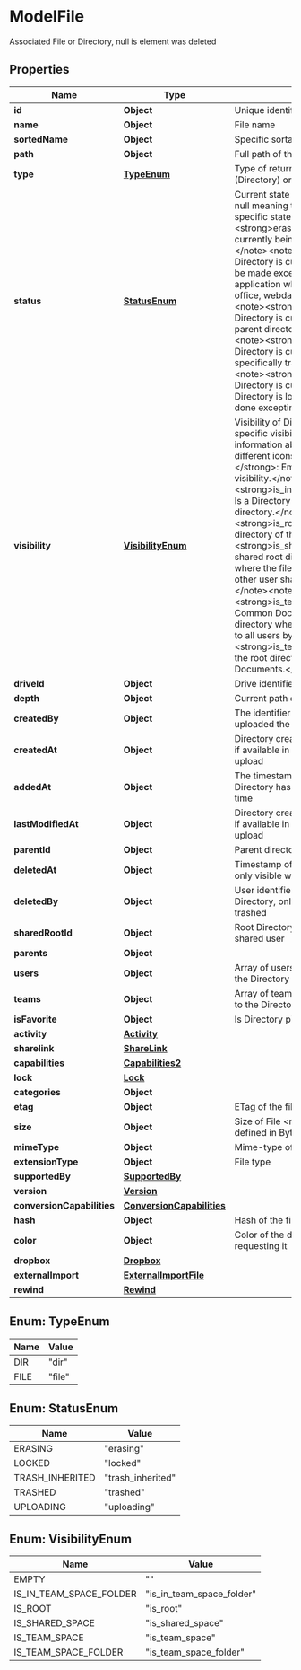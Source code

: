 

# ModelFile

Associated File or Directory, null is element was deleted

## Properties

| Name | Type | Description | Notes |
|------------ | ------------- | ------------- | -------------|
|**id** | **Object** | Unique identifier of the resource &#x60;Directory&#x60; |  |
|**name** | **Object** | File name |  |
|**sortedName** | **Object** | Specific sortable name |  [optional] |
|**path** | **Object** | Full path of the Directory |  [optional] |
|**type** | [**TypeEnum**](#TypeEnum) | Type of returned element either a dir (Directory) or file (File) |  |
|**status** | [**StatusEnum**](#StatusEnum) | Current state of Directory. The state can be null meaning that the Directory has no specific state.&lt;note&gt;&lt;strong&gt;erasing&lt;/strong&gt;: Directory is currently being erased from the drive.&lt;/note&gt;&lt;note&gt;&lt;strong&gt;locked&lt;/strong&gt;: Directory is currently locked. No action can be made except unlocking by the application which locked the File (such as office, webdav or external import).&lt;/note&gt;&lt;note&gt;&lt;strong&gt;trash_inherited&lt;/strong&gt;: Directory is currently in trash because a parent directory was trashed.&lt;/note&gt;&lt;note&gt;&lt;strong&gt;trashed&lt;/strong&gt;: Directory is currently in trash and specifically trashed by the user.&lt;/note&gt;&lt;note&gt;&lt;strong&gt;uploading&lt;/strong&gt;: Directory is currently being uploaded. The Directory is locked and no action can be done excepting upload actions.&lt;/note&gt; |  |
|**visibility** | [**VisibilityEnum**](#VisibilityEnum) | Visibility of Directory, empty string if no specific visibility. Add additional information about Directory to show different icons or more.&lt;note&gt;&lt;strong&gt;&lt;/strong&gt;: Empty visibility mean no special visibility.&lt;/note&gt;&lt;note&gt;&lt;strong&gt;is_in_team_space_folder&lt;/strong&gt;: Is a Directory inside a Common Documents directory.&lt;/note&gt;&lt;note&gt;&lt;strong&gt;is_root&lt;/strong&gt;: Is the root directory of the user.&lt;/note&gt;&lt;note&gt;&lt;strong&gt;is_shared_space&lt;/strong&gt;: Is the shared root directory, a special directory where the files inside are the private files of other user shared with the logged user.&lt;/note&gt;&lt;note&gt;&lt;strong&gt;is_team_space&lt;/strong&gt;: Is the Common Documents directory, a special directory where the files inside are common to all users by default.&lt;/note&gt;&lt;note&gt;&lt;strong&gt;is_team_space_folder&lt;/strong&gt;: Is the root directory inside the Common Documents.&lt;/note&gt; |  |
|**driveId** | **Object** | Drive identifier |  |
|**depth** | **Object** | Current path depth of Directory |  |
|**createdBy** | **Object** | The identifier of the user who first uploaded the Directory |  |
|**createdAt** | **Object** | Directory creation timestamp (in seconds), if available in its metadata or specified on upload |  |
|**addedAt** | **Object** | The timestamp (in seconds) at which the Directory has been uploaded for the first time |  |
|**lastModifiedAt** | **Object** | Directory creation timestamp (in seconds), if available in its metadata or specified on upload |  |
|**parentId** | **Object** | Parent directory identifier |  |
|**deletedAt** | **Object** | Timestamp of deleted resource Directory, only visible when the Directory is trashed |  [optional] |
|**deletedBy** | **Object** | User identifier of deleted resource Directory, only visible when the Directory is trashed |  [optional] |
|**sharedRootId** | **Object** | Root Directory identifier, only visible for shared user |  [optional] |
|**parents** | **Object** |  |  [optional] |
|**users** | **Object** | Array of users identifiers that has access to the Directory |  [optional] |
|**teams** | **Object** | Array of teams identifiers that has access to the Directory |  [optional] |
|**isFavorite** | **Object** | Is Directory pinned as favorite |  [optional] |
|**activity** | [**Activity**](Activity.md) |  |  [optional] |
|**sharelink** | [**ShareLink**](ShareLink.md) |  |  [optional] |
|**capabilities** | [**Capabilities2**](Capabilities2.md) |  |  [optional] |
|**lock** | [**Lock**](Lock.md) |  |  [optional] |
|**categories** | **Object** |  |  [optional] |
|**etag** | **Object** | ETag of the file |  [optional] |
|**size** | **Object** | Size of File &lt;note&gt;The unit of size is defined in Bytes&lt;/note&gt; |  |
|**mimeType** | **Object** | Mime-type of file |  |
|**extensionType** | **Object** | File type |  |
|**supportedBy** | [**SupportedBy**](SupportedBy.md) |  |  [optional] |
|**version** | [**Version**](Version.md) |  |  [optional] |
|**conversionCapabilities** | [**ConversionCapabilities**](ConversionCapabilities.md) |  |  [optional] |
|**hash** | **Object** | Hash of the file content |  [optional] |
|**color** | **Object** | Color of the directory for the user requesting it |  |
|**dropbox** | [**Dropbox**](Dropbox.md) |  |  [optional] |
|**externalImport** | [**ExternalImportFile**](ExternalImportFile.md) |  |  [optional] |
|**rewind** | [**Rewind**](Rewind.md) |  |  [optional] |



## Enum: TypeEnum

| Name | Value |
|---- | -----|
| DIR | &quot;dir&quot; |
| FILE | &quot;file&quot; |



## Enum: StatusEnum

| Name | Value |
|---- | -----|
| ERASING | &quot;erasing&quot; |
| LOCKED | &quot;locked&quot; |
| TRASH_INHERITED | &quot;trash_inherited&quot; |
| TRASHED | &quot;trashed&quot; |
| UPLOADING | &quot;uploading&quot; |



## Enum: VisibilityEnum

| Name | Value |
|---- | -----|
| EMPTY | &quot;&quot; |
| IS_IN_TEAM_SPACE_FOLDER | &quot;is_in_team_space_folder&quot; |
| IS_ROOT | &quot;is_root&quot; |
| IS_SHARED_SPACE | &quot;is_shared_space&quot; |
| IS_TEAM_SPACE | &quot;is_team_space&quot; |
| IS_TEAM_SPACE_FOLDER | &quot;is_team_space_folder&quot; |



